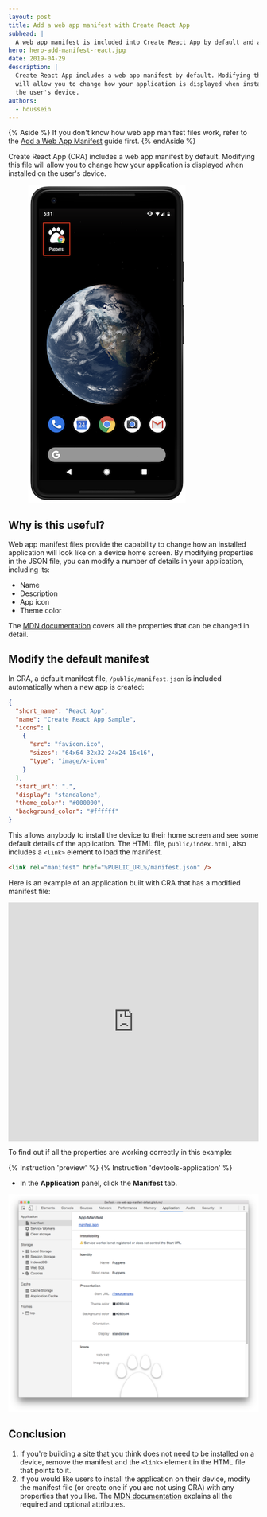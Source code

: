 ```yaml
---
layout: post
title: Add a web app manifest with Create React App
subhead: |
  A web app manifest is included into Create React App by default and allows anyone to install your React application on their device.
hero: hero-add-manifest-react.jpg
date: 2019-04-29
description: |
  Create React App includes a web app manifest by default. Modifying this file
  will allow you to change how your application is displayed when installed on
  the user's device.
authors:
  - houssein
---
```


{% Aside %}
  If you don't know how web app manifest files work, refer to the
  [Add a Web App Manifest](/add-manifest) guide first.
{% endAside %}

Create React App (CRA) includes a web app manifest by default. Modifying this
file will allow you to change how your application is displayed when installed
on the user's device.

<figure class="w-figure  w-figure--center">
  <img src="./icon-home-screen.png" alt="A progressive web app icon on a mobile phone's home screen">
</figure>

## Why is this useful?

Web app manifest files provide the capability to change how an installed
application will look like on a device home screen. By modifying properties in
the JSON file, you can modify a number of details in your application, including
its:

* Name
* Description
* App icon
* Theme color

The [MDN documentation](https://developer.mozilla.org/en-US/docs/Web/Manifest)
covers all the properties that can be changed in detail.

## Modify the default manifest

In CRA, a default manifest file, `/public/manifest.json` is included automatically when a new app is created:

```json
{
  "short_name": "React App",
  "name": "Create React App Sample",
  "icons": [
    {
      "src": "favicon.ico",
      "sizes": "64x64 32x32 24x24 16x16",
      "type": "image/x-icon"
    }
  ],
  "start_url": ".",
  "display": "standalone",
  "theme_color": "#000000",
  "background_color": "#ffffff"
}
```

This allows anybody to install the device to their home screen and see some
default details of the application. The HTML file, `public/index.html`, also
includes a `<link>` element to load the manifest.

```html
<link rel="manifest" href="%PUBLIC_URL%/manifest.json" />
```

Here is an example of an application built with CRA that has a modified manifest
file:

<div class="glitch-embed-wrap" style="height: 480px; width: 100%;">
  <iframe
    src="https://glitch.com/embed/#!/embed/cra-web-app-manifest-defaut?path=public/manifest.json&previewSize=0"
    alt="cra-web-app-manifest-defaut on Glitch"
    style="height: 100%; width: 100%; border: 0;">
  </iframe>
</div>

To find out if all the properties are working correctly in this example:

{% Instruction 'preview' %}
{% Instruction 'devtools-application' %}
-  In the **Application** panel, click the **Manifest** tab.

<img class="w-screenshot w-screenshot--filled" src="./devtools.png" alt="DevTool's Manifest tab shows the properties from the app manifest file.">

## Conclusion

1. If you're building a site that you think does not need to be installed on a
   device, remove the manifest and the `<link>` element in the HTML file that
   points to it.
2. If you would like users to install the application on their device, modify
   the manifest file (or create one if you are not using CRA) with any
   properties that you like. The
   [MDN documentation](https://developer.mozilla.org/en-US/docs/Web/Manifest)
   explains all the required and optional attributes.
